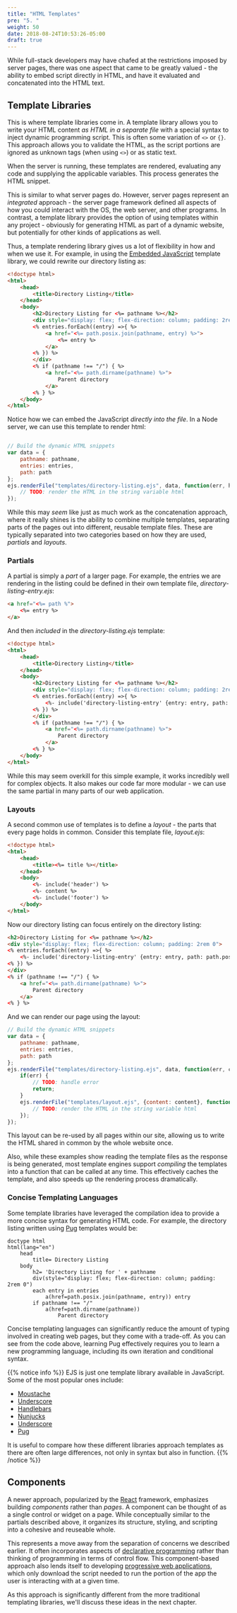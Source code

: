 ```yaml
---
title: "HTML Templates"
pre: "5. "
weight: 50
date: 2018-08-24T10:53:26-05:00
draft: true
---
```


While full-stack developers may have chafed at the restrictions imposed by server pages, there was one aspect that came to be greatly valued - the ability to embed script directly in HTML, and have it evaluated and concatenated into the HTML text.

## Template Libraries
This is where template libraries come in.  A template library allows you to write your HTML content _as HTML in a separate file_ with a special syntax to inject dynamic programming script.  This is often some variation of `<>` or `{}`.  This approach allows you to validate the HTML, as the script portions are ignored as unknown tags (when using `<>`) or as static text.

When the server is running, these templates are rendered, evaluating any code and supplying the applicable variables. This process generates the HTML snippet.  

This is similar to what server pages do. However, server pages represent an _integrated_ approach - the server page framework defined all aspects of how you could interact with the OS, the web server, and other programs.  In contrast, a template library provides the option of using templates within any project - obviously for generating HTML as part of a dynamic website, but potentially for other kinds of applications as well.  

Thus, a template rendering library gives us a lot of flexibility in how and when we use it. For example, in using the [Embedded JavaScript](https://ejs.co/) template library, we could rewrite our directory listing as:

```html
<!doctype html>
<html>
    <head>
        <title>Directory Listing</title>
    </head>
    <body>
        <h2>Directory Listing for <%= pathname %></h2>
        <div style="display: flex; flex-direction: column; padding: 2rem 0">
        <% entries.forEach((entry) =>{ %>
            <a href="<%= path.posix.join(pathname, entry) %>">
                <%= entry %>
            </a>
        <% }) %>
        </div>
        <% if (pathname !== "/") { %>
            <a href="<%= path.dirname(pathname) %>">
                Parent directory
            </a>
        <% } %>
    </body>
</html>
```

Notice how we can embed the JavaScript _directly into the file_.  In a Node server, we can use this template to render html:

```js

// Build the dynamic HTML snippets
var data = {
    pathname: pathname,
    entries: entries,
    path: path
};
ejs.renderFile("templates/directory-listing.ejs", data, function(err, html){
    // TODO: render the HTML in the string variable html
});

```

While this may _seem_ like just as much work as the concatenation approach, where it really shines is the ability to combine multiple templates, separating parts of the pages out into different, reusable template files.  These are typically separated into two categories based on how they are used, _partials_ and _layouts_.

### Partials
A partial is simply a _part_ of a larger page.  For example, the entries we are rendering in the listing could be defined in their own template file, _directory-listing-entry.ejs_:

```html
<a href="<%= path %">
    <%= entry %>
</a>
```

And then _included_ in the _directory-listing.ejs_ template:

```html
<!doctype html>
<html>
    <head>
        <title>Directory Listing</title>
    </head>
    <body>
        <h2>Directory Listing for <%= pathname %></h2>
        <div style="display: flex; flex-direction: column; padding: 2rem 0">
        <% entries.forEach((entry) =>{ %>
            <%- include('directory-listing-entry' {entry: entry, path: path.posix.join(pathname, entry) }) %>
        <% }) %>
        </div>
        <% if (pathname !== "/") { %>
            <a href="<%= path.dirname(pathname) %>">
                Parent directory
            </a>
        <% } %>
    </body>
</html>
```

While this may seem overkill for this simple example, it works incredibly well for complex objects.  It also makes our code far more modular - we can use the same partial in many parts of our web application.

### Layouts
A second common use of templates is to define a _layout_ - the parts that every page holds in common.  Consider this template file, _layout.ejs_:

```html
<!doctype html>
<html>
    <head>
        <title><%= title %></title>
    </head>
    <body>
        <%- include('header') %>
        <%- content %>
        <%- include('footer') %>
    </body>
</html>
```

Now our directory listing can focus entirely on the directory listing:

```html
<h2>Directory Listing for <%= pathname %></h2>
<div style="display: flex; flex-direction: column; padding: 2rem 0">
<% entries.forEach((entry) =>{ %>
    <%- include('directory-listing-entry' {entry: entry, path: path.posix.join(pathname, entry) }) %>
<% }) %>
</div>
<% if (pathname !== "/") { %>
    <a href="<%= path.dirname(pathname) %>">
        Parent directory
    </a>
<% } %>
```

And we can render our page using the layout:

```js
// Build the dynamic HTML snippets
var data = {
    pathname: pathname,
    entries: entries,
    path: path
};
ejs.renderFile("templates/directory-listing.ejs", data, function(err, content){
    if(err) {
        // TODO: handle error
        return;
    }
    ejs.renderFile("templates/layout.ejs", {content: content}, function(err, html) {
        // TODO: render the HTML in the string variable html
    });
});
```

This layout can be re-used by all pages within our site, allowing us to write the HTML shared in common by the whole website once.

Also, while these examples show reading the template files as the response is being generated, most template engines support _compiling_ the templates into a function that can be called at any time.  This effectively caches the template, and also speeds up the rendering process dramatically.


### Concise Templating Languages

Some template libraries have leveraged the compilation idea to provide a more concise syntax for generating HTML code.  For example, the directory listing written using [Pug](https://pugjs.org/api/getting-started.html) templates would be:

```pug
doctype html
html(lang="en")
    head
        title= Directory Listing
    body
        h2= 'Directory Listing for ' + pathname 
        div(style="display: flex; flex-direction: column; padding: 2rem 0")
        each entry in entries
            a(href=path.posix.join(pathname, entry)) entry 
        if pathname !== "/"
            a(href=path.dirname(pathname))
                Parent directory
```

Concise templating languages can significantly reduce the amount of typing involved in creating web pages, but they come with a trade-off.  As you can see from the code above, learning Pug effectively requires you to learn a new programming language, including its own iteration and conditional syntax.


{{% notice info %}}
EJS is just one template library available in JavaScript.  Some of the most popular ones include:

* [Moustache](https://mustache.github.io/)
* [Underscore](http://underscorejs.org/)
* [Handlebars](https://handlebarsjs.com/)
* [Nunjucks](https://mozilla.github.io/nunjucks/)
* [Underscore](http://underscorejs.org/)
* [Pug](https://pugjs.org/api/getting-started.html)

It is useful to compare how these different libraries approach templates as there are often large differences, not only in syntax but also in function.
{{% /notice %}}

## Components

A newer approach, popularized by the [React](https://reactjs.org/) framework, emphasizes building _components_ rather than _pages_.  A component can be thought of as a single control or widget on a page.  While conceptually similar to the partials described above, it organizes its structure, styling, and scripting into a cohesive and reuseable whole. 

This represents a move away from the separation of concerns we described earlier.  It often incorporates aspects of [declarative programming](https://en.wikipedia.org/wiki/Declarative_programming) rather than thinking of programming in terms of control flow.  This component-based approach also lends itself to developing [progressive web applications](https://en.wikipedia.org/wiki/Progressive_web_application), which only download the script needed to run the portion of the app the user is interacting with at a given time.

As this approach is significantly different from the more traditional templating libraries, we'll discuss these ideas in the next chapter.